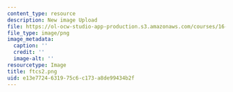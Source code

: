 ```yaml
---
content_type: resource
description: New image Upload
file: https://ol-ocw-studio-app-production.s3.amazonaws.com/courses/16-90-computational-methods-in-aerospace-engineering-spring-2014/e13e7724631975c6c173a8de99434b2f_ftcs2.png
file_type: image/png
image_metadata:
  caption: ''
  credit: ''
  image-alt: ''
resourcetype: Image
title: ftcs2.png
uid: e13e7724-6319-75c6-c173-a8de99434b2f
---
```

